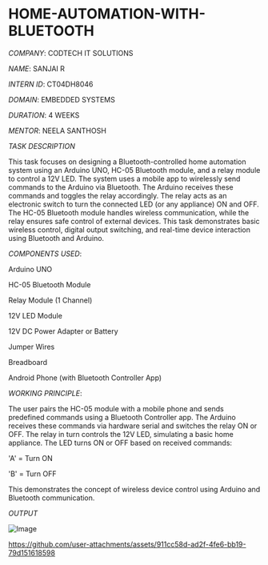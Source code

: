 # HOME-AUTOMATION-WITH-BLUETOOTH

*COMPANY*: CODTECH IT SOLUTIONS

*NAME*: SANJAI R

*INTERN ID*: CT04DH8046

*DOMAIN*: EMBEDDED SYSTEMS

*DURATION*: 4 WEEKS

*MENTOR*: NEELA SANTHOSH

*TASK DESCRIPTION*
  
This task focuses on designing a Bluetooth-controlled home automation system using an Arduino UNO, HC-05 Bluetooth module, and a relay module to control a 12V LED.
The system uses a mobile app to wirelessly send commands to the Arduino via Bluetooth. The Arduino receives these commands and toggles the relay accordingly. The relay acts as an electronic switch to turn the connected LED (or any appliance) ON and OFF. The HC-05 Bluetooth module handles wireless communication, while the relay ensures safe control of external devices.
This task demonstrates basic wireless control, digital output switching, and real-time device interaction using Bluetooth and Arduino.

*COMPONENTS USED*:
   
  Arduino UNO

  HC-05 Bluetooth Module

  Relay Module (1 Channel)

  12V LED Module

  12V DC Power Adapter or Battery

  Jumper Wires

  Breadboard

  Android Phone (with Bluetooth Controller App)

*WORKING PRINCIPLE*:

The user pairs the HC-05 module with a mobile phone and sends predefined commands using a Bluetooth Controller app. The Arduino receives these commands via hardware serial and switches the relay ON or OFF.
The relay in turn controls the 12V LED, simulating a basic home appliance. The LED turns ON or OFF based on received commands:

'A' = Turn ON

'B' = Turn OFF

This demonstrates the concept of wireless device control using Arduino and Bluetooth communication.

*OUTPUT*

![Image](https://github.com/user-attachments/assets/697cc9f8-7c98-4df9-8df5-6973b0dc01b1)

https://github.com/user-attachments/assets/911cc58d-ad2f-4fe6-bb19-79d151618598
